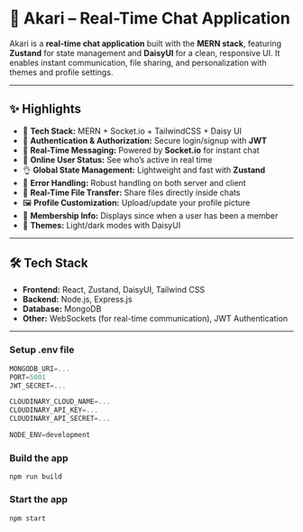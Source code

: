 # 🌸 Akari – Real-Time Chat Application  

Akari is a **real-time chat application** built with the **MERN stack**, featuring **Zustand** for state management and **DaisyUI** for a clean, responsive UI. It enables instant communication, file sharing, and personalization with themes and profile settings.  

---

## ✨ Highlights  
- 🌟 **Tech Stack:** MERN + Socket.io + TailwindCSS + Daisy UI  
- 🎃 **Authentication & Authorization:** Secure login/signup with **JWT**  
- 👾 **Real-Time Messaging:** Powered by **Socket.io** for instant chat  
- 🚀 **Online User Status:** See who’s active in real time  
- 👌 **Global State Management:** Lightweight and fast with **Zustand**  
- 🐞 **Error Handling:** Robust handling on both server and client  
- 📂 **Real-Time File Transfer:** Share files directly inside chats  
- 🖼️ **Profile Customization:** Upload/update your profile picture  
- 📅 **Membership Info:** Displays since when a user has been a member  
- 🎨 **Themes:** Light/dark modes with DaisyUI  

---

## 🛠️ Tech Stack  
- **Frontend:** React, Zustand, DaisyUI, Tailwind CSS  
- **Backend:** Node.js, Express.js  
- **Database:** MongoDB  
- **Other:** WebSockets (for real-time communication), JWT Authentication  

---

### Setup .env file

```js
MONGODB_URI=...
PORT=5001
JWT_SECRET=...

CLOUDINARY_CLOUD_NAME=...
CLOUDINARY_API_KEY=...
CLOUDINARY_API_SECRET=...

NODE_ENV=development
```

### Build the app

```shell
npm run build
```

### Start the app

```shell
npm start
```
